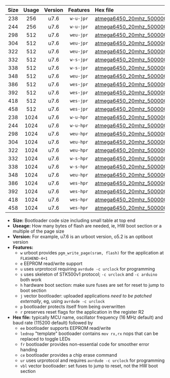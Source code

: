 |Size|Usage|Version|Features|Hex file|
|:-:|:-:|:-:|:-:|:--|
|238|256|u7.6|`w-u-jpr`|[atmega6450_20mhz_500000bps_ur_vbl.hex](https://raw.githubusercontent.com/stefanrueger/urboot/main//atmega6450_20mhz_500000bps_ur_vbl.hex)|
|244|256|u7.6|`w-u-jpr`|[atmega6450_20mhz_500000bps_lednop_ur_vbl.hex](https://raw.githubusercontent.com/stefanrueger/urboot/main//atmega6450_20mhz_500000bps_lednop_ur_vbl.hex)|
|298|512|u7.6|`weu-jpr`|[atmega6450_20mhz_500000bps_ee_ur_vbl.hex](https://raw.githubusercontent.com/stefanrueger/urboot/main//atmega6450_20mhz_500000bps_ee_ur_vbl.hex)|
|304|512|u7.6|`weu-jpr`|[atmega6450_20mhz_500000bps_ee_lednop_ur_vbl.hex](https://raw.githubusercontent.com/stefanrueger/urboot/main//atmega6450_20mhz_500000bps_ee_lednop_ur_vbl.hex)|
|322|512|u7.6|`weu-jpr`|[atmega6450_20mhz_500000bps_ee_lednop_fr_ur_vbl.hex](https://raw.githubusercontent.com/stefanrueger/urboot/main//atmega6450_20mhz_500000bps_ee_lednop_fr_ur_vbl.hex)|
|332|512|u7.6|`w-s-jpr`|[atmega6450_20mhz_500000bps_vbl.hex](https://raw.githubusercontent.com/stefanrueger/urboot/main//atmega6450_20mhz_500000bps_vbl.hex)|
|338|512|u7.6|`w-s-jpr`|[atmega6450_20mhz_500000bps_lednop_vbl.hex](https://raw.githubusercontent.com/stefanrueger/urboot/main//atmega6450_20mhz_500000bps_lednop_vbl.hex)|
|348|512|u7.6|`weu-jpr`|[atmega6450_20mhz_500000bps_ee_lednop_fr_ce_ur_vbl.hex](https://raw.githubusercontent.com/stefanrueger/urboot/main//atmega6450_20mhz_500000bps_ee_lednop_fr_ce_ur_vbl.hex)|
|386|512|u7.6|`wes-jpr`|[atmega6450_20mhz_500000bps_ee_vbl.hex](https://raw.githubusercontent.com/stefanrueger/urboot/main//atmega6450_20mhz_500000bps_ee_vbl.hex)|
|392|512|u7.6|`wes-jpr`|[atmega6450_20mhz_500000bps_ee_lednop_vbl.hex](https://raw.githubusercontent.com/stefanrueger/urboot/main//atmega6450_20mhz_500000bps_ee_lednop_vbl.hex)|
|418|512|u7.6|`wes-jpr`|[atmega6450_20mhz_500000bps_ee_lednop_fr_vbl.hex](https://raw.githubusercontent.com/stefanrueger/urboot/main//atmega6450_20mhz_500000bps_ee_lednop_fr_vbl.hex)|
|458|512|u7.6|`wes-jpr`|[atmega6450_20mhz_500000bps_ee_lednop_fr_ce_vbl.hex](https://raw.githubusercontent.com/stefanrueger/urboot/main//atmega6450_20mhz_500000bps_ee_lednop_fr_ce_vbl.hex)|
|238|1024|u7.6|`w-u-hpr`|[atmega6450_20mhz_500000bps_ur.hex](https://raw.githubusercontent.com/stefanrueger/urboot/main//atmega6450_20mhz_500000bps_ur.hex)|
|244|1024|u7.6|`w-u-hpr`|[atmega6450_20mhz_500000bps_lednop_ur.hex](https://raw.githubusercontent.com/stefanrueger/urboot/main//atmega6450_20mhz_500000bps_lednop_ur.hex)|
|298|1024|u7.6|`weu-hpr`|[atmega6450_20mhz_500000bps_ee_ur.hex](https://raw.githubusercontent.com/stefanrueger/urboot/main//atmega6450_20mhz_500000bps_ee_ur.hex)|
|304|1024|u7.6|`weu-hpr`|[atmega6450_20mhz_500000bps_ee_lednop_ur.hex](https://raw.githubusercontent.com/stefanrueger/urboot/main//atmega6450_20mhz_500000bps_ee_lednop_ur.hex)|
|322|1024|u7.6|`weu-hpr`|[atmega6450_20mhz_500000bps_ee_lednop_fr_ur.hex](https://raw.githubusercontent.com/stefanrueger/urboot/main//atmega6450_20mhz_500000bps_ee_lednop_fr_ur.hex)|
|332|1024|u7.6|`w-s-hpr`|[atmega6450_20mhz_500000bps.hex](https://raw.githubusercontent.com/stefanrueger/urboot/main//atmega6450_20mhz_500000bps.hex)|
|338|1024|u7.6|`w-s-hpr`|[atmega6450_20mhz_500000bps_lednop.hex](https://raw.githubusercontent.com/stefanrueger/urboot/main//atmega6450_20mhz_500000bps_lednop.hex)|
|348|1024|u7.6|`weu-hpr`|[atmega6450_20mhz_500000bps_ee_lednop_fr_ce_ur.hex](https://raw.githubusercontent.com/stefanrueger/urboot/main//atmega6450_20mhz_500000bps_ee_lednop_fr_ce_ur.hex)|
|386|1024|u7.6|`wes-hpr`|[atmega6450_20mhz_500000bps_ee.hex](https://raw.githubusercontent.com/stefanrueger/urboot/main//atmega6450_20mhz_500000bps_ee.hex)|
|392|1024|u7.6|`wes-hpr`|[atmega6450_20mhz_500000bps_ee_lednop.hex](https://raw.githubusercontent.com/stefanrueger/urboot/main//atmega6450_20mhz_500000bps_ee_lednop.hex)|
|418|1024|u7.6|`wes-hpr`|[atmega6450_20mhz_500000bps_ee_lednop_fr.hex](https://raw.githubusercontent.com/stefanrueger/urboot/main//atmega6450_20mhz_500000bps_ee_lednop_fr.hex)|
|458|1024|u7.6|`wes-hpr`|[atmega6450_20mhz_500000bps_ee_lednop_fr_ce.hex](https://raw.githubusercontent.com/stefanrueger/urboot/main//atmega6450_20mhz_500000bps_ee_lednop_fr_ce.hex)|

- **Size:** Bootloader code size including small table at top end
- **Useage:** How many bytes of flash are needed, ie, HW boot section or a multiple of the page size
- **Version:** For example, u7.6 is an urboot version, o5.2 is an optiboot version
- **Features:**
  + `w` urboot provides `pgm_write_page(sram, flash)` for the application at `FLASHEND-4+1`
  + `e` EEPROM read/write support
  + `u` uses urprotocol requiring `avrdude -c urclock` for programming
  + `s` uses skeleton of STK500v1 protocol; `-c urclock` and `-c arduino` both work
  + `h` hardware boot section: make sure fuses are set for reset to jump to boot section
  + `j` vector bootloader: uploaded applications *need to be patched externally*, eg, using `avrdude -c urclock`
  + `p` bootloader protects itself from being overwritten
  + `r` preserves reset flags for the application in the register R2
- **Hex file:** typically MCU name, oscillator frequency (16 MHz default) and baud rate (115200 default) followed by
  + `ee` bootloader supports EEPROM read/write
  + `lednop` "template" bootloader contains `mov rx,rx` nops that can be replaced to toggle LEDs
  + `fr` bootloader provides non-essential code for smoother error handing
  + `ce` bootloader provides a chip erase command
  + `ur` uses urprotocol and requires `avrdude -c urclock` for programming
  + `vbl` vector bootloader: set fuses to jump to reset, not the HW boot section
